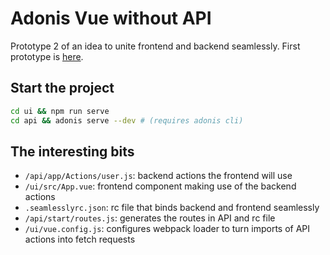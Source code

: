 # Adonis Vue without API

Prototype 2 of an idea to unite frontend and backend seamlessly. First prototype is [here](https://github.com/MZanggl/byebye-api-prototype).

## Start the project

```bash
cd ui && npm run serve
cd api && adonis serve --dev # (requires adonis cli)
```

## The interesting bits

- `/api/app/Actions/user.js`: backend actions the frontend will use
- `/ui/src/App.vue`: frontend component making use of the backend actions
- `.seamlesslyrc.json`: rc file that binds backend and frontend seamlessly
- `/api/start/routes.js`: generates the routes in API and rc file
- `/ui/vue.config.js`: configures webpack loader to turn imports of API actions into fetch requests